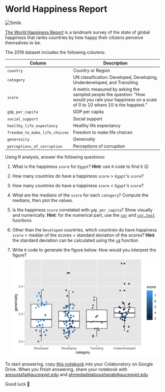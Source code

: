 # World Happiness Report

![Smile](http://inspiration.rehlat.com/wp-content/uploads/2018/03/World-Happiness-Report-2018.jpg)

[The World Happiness Report](https://worldhappiness.report/) is a landmark survey of the state of global happiness that ranks countries by how happy their citizens perceive themselves to be.

The 2019 dataset includes the following columns:

| Column | Description |
| -- | -- |
| `country` | Country or Region |
| `category` | UN classification: Developed, Developing, Underdeveloped, and Transiting |
| `score` | A metric measured by asking the sampled people the question: "How would you rate your happiness on a scale of 0 to 10 where 10 is the happiest." |
| `gdp_per_capita` | GDP per capita |
| `social_support` | Social support |
| `healthy_life_expectancy` | Healthy life expectancy |
| `freedom_to_make_life_choices` | Freedom to make life choices |
| `generosity` | Generosity |
| `perceptions_of_corruption` | Perceptions of corruption |


Using R analysis, answer the following questions:

1. What is the happiness `score` for `Egypt`? **Hint**: use `R` code to find it :wink:

2. How many countries do have a happiness `score` > `Egypt`'s `score`?

3. How many countries do have a happiness `score` < `Egypt`'s `score`?

4. What are the medians of the `score` for each `category`? Compute the medians, then plot the values.

5. Is the happiness `score` correlated with `gdp_per_capita`? Show visually and numerically. **Hint**: for the numerical part, use the [`cor`](https://www.rdocumentation.org/packages/stats/versions/3.6.2/topics/cor) and [`cor.test`](https://www.rdocumentation.org/packages/stats/versions/3.6.2/topics/cor.test) functions

6. Other than the `Developed` countries, which countries do have happiness `score` > median of the scores + standard deviation of the scores? **Hint**: the standard deviation can be calculated using the [`sd`](https://www.rdocumentation.org/packages/stats/versions/3.6.2/topics/sd) function

7. Write `R` code to generate the figure below. How would you interpret the figure?
![Generosity](https://github.com/ahmedmoustafa/Notebooks/blob/master/Happiness/generosity.png)

To start answering, copy [this notebook](Happiness.ipynb) into your Colaboratory on Google Drive. When you finish answering, share your notebook with amoustafa@aucegypt.edu and ahmedadelaboushanab@aucegypt.edu

Good luck :star2:
